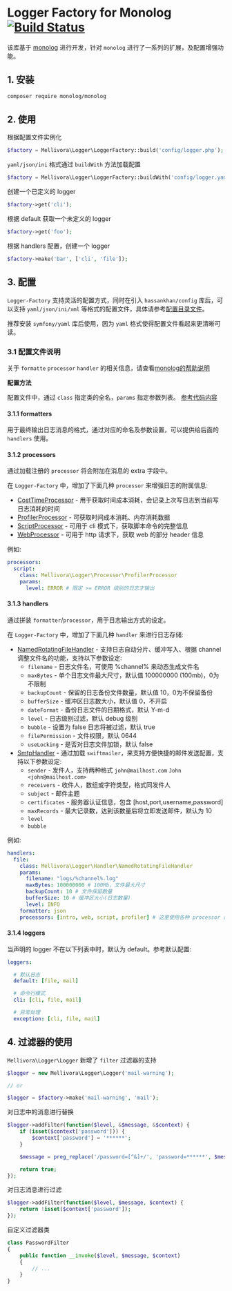 # Logger Factory for Monolog [![Build Status](https://api.travis-ci.org/zhouyl/mellivora-logger-factory.svg?branch=master)](https://travis-ci.org/zhouyl/mellivora-logger-factory)

该库基于 [monolog](https://seldaek.github.io/monolog/) 进行开发，针对 `monolog` 进行了一系列的扩展，及配置增强功能。

## 1. 安装

```bash
composer require monolog/monolog
```

## 2. 使用

根据配置文件实例化

```php
$factory = Mellivora\Logger\LoggerFactory::build('config/logger.php');
```

`yaml/json/ini` 格式通过 `buildWith` 方法加载配置

```php
$factory = Mellivora\Logger\LoggerFactory::buildWith('config/logger.yaml');
```

创建一个已定义的 logger

```php
$factory->get('cli');
```

根据 default 获取一个未定义的 logger

```php
$factory->get('foo');
```

根据 handlers 配置，创建一个 logger

```php
$factory->make('bar', ['cli', 'file']);
```

## 3. 配置

`Logger-Factory` 支持灵活的配置方式，同时在引入 `hassankhan/config` 库后，可以支持 `yaml/json/ini/xml` 等格式的配置文件，具体请参考[配置目录文件](config/)。

推荐安装 `symfony/yaml` 库后使用，因为 `yaml` 格式使得配置文件看起来更清晰可读。

### 3.1 配置文件说明

关于 `formatte` `processor` `handler` 的相关信息，请查看[monolog的帮助说明](https://seldaek.github.io/monolog/doc/02-handlers-formatters-processors.html)

**配置方法**

配置文件中，通过 `class` 指定类的全名，`params` 指定参数列表。 [参考代码内容](src/LoggerFactory.php#L329)

#### 3.1.1 formatters

用于最终输出日志消息的格式，通过对应的命名及参数设置，可以提供给后面的 `handlers` 使用。

#### 3.1.2 processors

通过加载注册的 `processor` 将会附加在消息的 extra 字段中。

在 `Logger-Factory` 中，增加了下面几种 `processor` 来增强日志的附属信息:

-  [CostTimeProcessor](src/Processor/CostTimeProcessor.php) - 用于获取时间成本消耗，会记录上次写日志到当前写日志消耗的时间
-  [ProfilerProcessor](src/Processor/ProfilerProcessor.php) - 可获取时间成本消耗、内存消耗数据
-  [ScriptProcessor](src/Processor/ScriptProcessor.php) - 可用于 cli 模式下，获取脚本命令的完整信息
-  [WebProcessor](src/Processor/WebProcessor.php) - 可用于 http 请求下，获取 web 的部分 header 信息

例如:

```yaml
processors:
  script:
    class: Mellivora\Logger\Processor\ProfilerProcessor
    params:
      level: ERROR # 限定 >= ERROR 级别的日志才输出
```

#### 3.1.3 handlers

通过拼装 `formatter`/`processor`，用于日志输出方式的设定。

在 `Logger-Factory` 中，增加了下面几种 `handler` 来进行日志存储:

- [NamedRotatingFileHandler](src/Handler/NamedRotatingFileHandler.php) - 支持日志自动分片、缓冲写入、根据 channel 调整文件名的功能，支持以下参数设定:
    - `filename` - 日志文件名，可使用 %channel% 来动态生成文件名
    - `maxBytes` - 单个日志文件最大尺寸，默认值 100000000 (100mb)，0为不限制
    - `backupCount` - 保留的日志备份文件数量，默认值 10，0为不保留备份
    - `bufferSize` - 缓冲区日志数大小，默认值 0，不开启
    - `dateFormat` - 备份日志文件的日期格式，默认 Y-m-d
    - `level` - 日志级别过滤，默认 debug 级别
    - `bubble` - 设置为 false 日志将被过滤，默认 true
    - `filePermission` - 文件权限，默认 0644
    - `useLocking` - 是否对日志文件加锁，默认 false
- [SmtpHandler](src/Handler/SmtpHandler.php) - 通过加载 `swiftmailer`，来支持方便快捷的邮件发送配置，支持以下参数设定:
    - `sender` - 发件人，支持两种格式 `john@mailhost.com` `John <john@mailhost.com>`
    - `receivers` - 收件人，数组或字符类型，格式同发件人
    - `subject` - 邮件主题
    - `certificates` - 服务器认证信息，包含 [host,port,username,password]
    - `maxRecords` - 最大记录数，达到该数量后将立即发送邮件，默认为 10
    - `level`
    - `bubble`

例如:

```yaml
handlers:
  file:
    class: Mellivora\Logger\Handler\NamedRotatingFileHandler
    params:
      filename: "logs/%channel%.log"
      maxBytes: 100000000 # 100Mb，文件最大尺寸
      backupCount: 10 # 文件保留数量
      bufferSize: 10 # 缓冲区大小(日志数量)
      level: INFO
    formatter: json
    processors: [intro, web, script, profiler] # 这里使用各种 processor 的命名
```

#### 3.1.4 loggers

当声明的 logger 不在以下列表中时，默认为 default。参考默认配置:

```yaml
loggers:

  # 默认日志
  default: [file, mail]

  # 命令行模式
  cli: [cli, file, mail]

  # 异常处理
  exception: [cli, file, mail]
```

## 4. 过滤器的使用

`Mellivora\Logger\Logger` 新增了 `filter` 过滤器的支持

```php
$logger = new Mellivora\Logger\Logger('mail-warning');

// or

$logger = $factory->make('mail-warning', 'mail');
```

对日志中的消息进行替换

```php
$logger->addFilter(function($level, &$message, &$context) {
    if (isset($context['password'])) {
        $context['password'] = '******';
    }

    $message = preg_replace('/password=[^&]+/', 'password=******', $message);

    return true;
});
```

对日志消息进行过滤

```php
$logger->addFilter(function($level, $message, $context) {
    return !isset($context['password']);
});
```

自定义过滤器类

```php
class PasswordFilter
{
    public function __invoke($level, $message, $context)
    {
        // ...
    }
}
```
